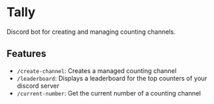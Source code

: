 
# Tally

Discord bot for creating and managing counting channels.



## Features

- `/create-channel`: Creates a managed counting channel
- `/leaderboard`:  Displays a leaderboard for the top counters of your discord server
- `/current-number`:  Get the current number of a counting channel


